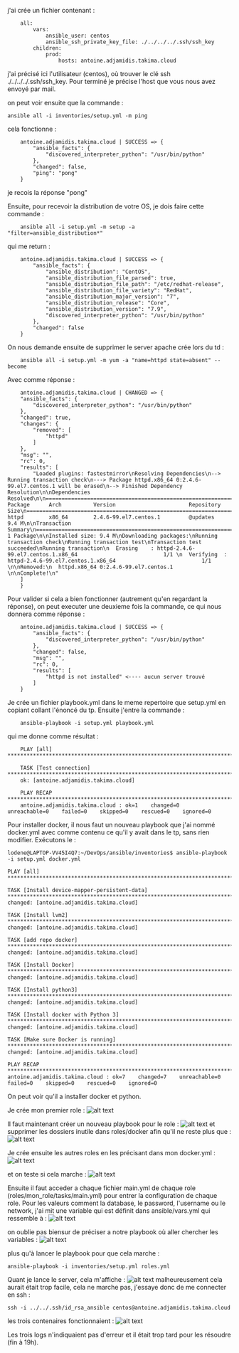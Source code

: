 j'ai crée un fichier contenant :
```shell
    all:
        vars:
            ansible_user: centos
            ansible_ssh_private_key_file: ./../../../.ssh/ssh_key
        children:
            prod:
                hosts: antoine.adjamidis.takima.cloud
```

j'ai précisé ici l'utilisateur (centos), où trouver le clé ssh ./../../../.ssh/ssh_key. Pour terminé je précise l'host que vous nous avez envoyé par mail.

on peut voir ensuite que la commande : 
```shell 
ansible all -i inventories/setup.yml -m ping
``` 
cela fonctionne :
```shell
    antoine.adjamidis.takima.cloud | SUCCESS => {
        "ansible_facts": {
            "discovered_interpreter_python": "/usr/bin/python"
        },
        "changed": false,
        "ping": "pong"
    }
```

je recois la réponse "pong"

Ensuite, pour recevoir la distribution de votre OS, je dois faire cette commande :
```shell
    ansible all -i setup.yml -m setup -a "filter=ansible_distribution*"
```
qui me return :
```shell
    antoine.adjamidis.takima.cloud | SUCCESS => {
        "ansible_facts": {
            "ansible_distribution": "CentOS",
            "ansible_distribution_file_parsed": true,
            "ansible_distribution_file_path": "/etc/redhat-release",
            "ansible_distribution_file_variety": "RedHat",
            "ansible_distribution_major_version": "7",
            "ansible_distribution_release": "Core",
            "ansible_distribution_version": "7.9",
            "discovered_interpreter_python": "/usr/bin/python"
        },
        "changed": false
    }
```

On nous demande ensuite de supprimer le server apache crée lors du td :
```shell
    ansible all -i setup.yml -m yum -a "name=httpd state=absent" --become
```
Avec comme réponse :
```shell
    antoine.adjamidis.takima.cloud | CHANGED => {
    "ansible_facts": {
        "discovered_interpreter_python": "/usr/bin/python"
    },
    "changed": true,
    "changes": {
        "removed": [
            "httpd"
        ]
    },
    "msg": "",
    "rc": 0,
    "results": [
        "Loaded plugins: fastestmirror\nResolving Dependencies\n--> Running transaction check\n---> Package httpd.x86_64 0:2.4.6-99.el7.centos.1 will be erased\n--> Finished Dependency Resolution\n\nDependencies Resolved\n\n================================================================================\n Package      Arch          Version                       Repository       Size\n================================================================================\nRemoving:\n httpd        x86_64        2.4.6-99.el7.centos.1         @updates        9.4 M\n\nTransaction Summary\n================================================================================\nRemove  1 Package\n\nInstalled size: 9.4 M\nDownloading packages:\nRunning transaction check\nRunning transaction test\nTransaction test succeeded\nRunning transaction\n  Erasing    : httpd-2.4.6-99.el7.centos.1.x86_64                           1/1 \n  Verifying  : httpd-2.4.6-99.el7.centos.1.x86_64                           1/1 \n\nRemoved:\n  httpd.x86_64 0:2.4.6-99.el7.centos.1                                          \n\nComplete!\n"
    ]
    }
```

Pour valider si cela a bien fonctionner (autrement qu'en regardant la réponse), on peut executer une deuxieme fois la commande, ce qui nous donnera comme réponse :
```shell
    antoine.adjamidis.takima.cloud | SUCCESS => {
        "ansible_facts": {
            "discovered_interpreter_python": "/usr/bin/python"
        },
        "changed": false,
        "msg": "",
        "rc": 0,
        "results": [
            "httpd is not installed" <---- aucun server trouvé
        ]
    }
```

Je crée un fichier playbook.yml dans le meme repertoire que setup.yml en copiant collant l'énoncé du tp.
Ensuite j'entre la commande :
```shell
    ansible-playbook -i setup.yml playbook.yml
```
qui me donne comme résultat :
```shell
    PLAY [all] *************************************************************************************************************

    TASK [Test connection] *************************************************************************************************
    ok: [antoine.adjamidis.takima.cloud]

    PLAY RECAP *************************************************************************************************************
    antoine.adjamidis.takima.cloud : ok=1    changed=0    unreachable=0    failed=0    skipped=0    rescued=0    ignored=0  
```

Pour installer docker, il nous faut un nouveau playbook que j'ai nommé docker.yml avec comme contenu ce qu'il y avait dans le tp, sans rien modifier. Exécutons le :
```shell
lodene@LAPTOP-VV45I4Q7:~/DevOps/ansible/inventories$ ansible-playbook -i setup.yml docker.yml

PLAY [all] *************************************************************************************************************

TASK [Install device-mapper-persistent-data] ***************************************************************************
changed: [antoine.adjamidis.takima.cloud]

TASK [Install lvm2] ****************************************************************************************************
changed: [antoine.adjamidis.takima.cloud]

TASK [add repo docker] *************************************************************************************************
changed: [antoine.adjamidis.takima.cloud]

TASK [Install Docker] **************************************************************************************************
changed: [antoine.adjamidis.takima.cloud]

TASK [Install python3] *************************************************************************************************
changed: [antoine.adjamidis.takima.cloud]

TASK [Install docker with Python 3] ************************************************************************************
changed: [antoine.adjamidis.takima.cloud]

TASK [Make sure Docker is running] *************************************************************************************
changed: [antoine.adjamidis.takima.cloud]

PLAY RECAP *************************************************************************************************************
antoine.adjamidis.takima.cloud : ok=7    changed=7    unreachable=0    failed=0    skipped=0    rescued=0    ignored=0  
```
On peut voir qu'il a installer docker et python.

Je crée mon premier role :
![alt text](img_github/image-2.png)

Il faut maintenant créer un nouveau playbook pour le role :
![alt text](img_github/image-4.png)
et supprimer les dossiers inutile dans roles/docker afin qu'il ne reste plus que :
![alt text](img_github/image-5.png)

Je crée ensuite les autres roles en les précisant dans mon docker.yml :
![alt text](img_github/image5.png)

et on teste si cela marche :
![alt text](img_github/image-6.png)

Ensuite il faut acceder a chaque fichier main.yml de chaque role (roles/mon_role/tasks/main.yml) pour entrer la configuration de chaque role. Pour les valeurs comment la database, le password, l'username ou le network, j'ai mit une variable qui est définit dans ansible/vars.yml qui ressemble à :
![alt text](img_github/image-13.png)

on oublie pas biensur de préciser a notre playbook où aller chercher les variables :
![alt text](img_github/image-14.png)

plus qu'à lancer le playbook pour que cela marche :
```shell
ansible-playbook -i inventories/setup.yml roles.yml
```

Quant je lance le server, cela m'affiche :
![alt text](img_github/image-15.png)
malheureusement cela aurait était trop facile, cela ne marche pas, j'essaye donc de me connecter en ssh :
```shell
ssh -i ../../.ssh/id_rsa_ansible centos@antoine.adjamidis.takima.cloud
```

les trois contenaires fonctionnaient :
![alt text](img_github/image-16.png)

Les trois logs n'indiquaient pas d'erreur et il était trop tard pour les résoudre (fin à 19h).
